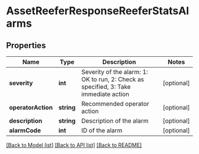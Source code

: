 # AssetReeferResponseReeferStatsAlarms

## Properties
Name | Type | Description | Notes
------------ | ------------- | ------------- | -------------
**severity** | **int** | Severity of the alarm: 1: OK to run, 2: Check as specified, 3: Take immediate action | [optional] 
**operatorAction** | **string** | Recommended operator action | [optional] 
**description** | **string** | Description of the alarm | [optional] 
**alarmCode** | **int** | ID of the alarm | [optional] 

[[Back to Model list]](../README.md#documentation-for-models) [[Back to API list]](../README.md#documentation-for-api-endpoints) [[Back to README]](../README.md)


